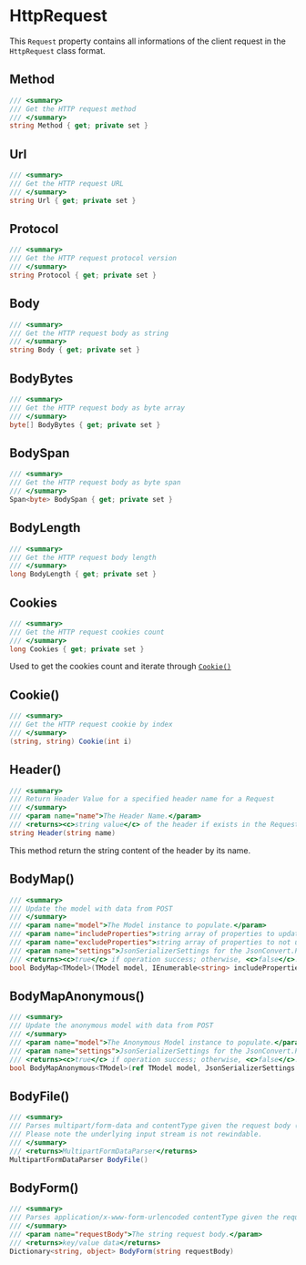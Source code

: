 # HttpRequest

This `Request` property contains all informations of the client request in the `HttpRequest` class format.

## Method

```csharp
/// <summary>
/// Get the HTTP request method
/// </summary>
string Method { get; private set }
```


## Url

```csharp
/// <summary>
/// Get the HTTP request URL
/// </summary>
string Url { get; private set }
```


## Protocol

```csharp
/// <summary>
/// Get the HTTP request protocol version
/// </summary>
string Protocol { get; private set }
```

## Body

```csharp
/// <summary>
/// Get the HTTP request body as string
/// </summary>
string Body { get; private set }
```


## BodyBytes

```csharp
/// <summary>
/// Get the HTTP request body as byte array
/// </summary>
byte[] BodyBytes { get; private set }
```

## BodySpan

```csharp
/// <summary>
/// Get the HTTP request body as byte span
/// </summary>
Span<byte> BodySpan { get; private set }
```

## BodyLength

```csharp
/// <summary>
/// Get the HTTP request body length
/// </summary>
long BodyLength { get; private set }
```


## Cookies

```csharp
/// <summary>
/// Get the HTTP request cookies count
/// </summary>
long Cookies { get; private set }
```

Used to get the cookies count and iterate through [`Cookie()`](#cookie)


## Cookie()

```csharp
/// <summary>
/// Get the HTTP request cookie by index
/// </summary>
(string, string) Cookie(int i)
```


## Header()

```csharp
/// <summary>
/// Return Header Value for a specified header name for a Request
/// </summary>
/// <param name="name">The Header Name.</param>
/// <returns><c>string value</c> of the header if exists in the Request; otherwise, <c>null</c>.</returns>
string Header(string name)
```

This method return the string content of the header by its name.


## BodyMap()

```csharp
/// <summary>
/// Update the model with data from POST
/// </summary>
/// <param name="model">The Model instance to populate.</param>
/// <param name="includeProperties">string array of properties to update the model. if null update all.</param>
/// <param name="excludeProperties">string array of properties to not update.</param>
/// <param name="settings">JsonSerializerSettings for the JsonConvert.PopulateObject() method.</param>
/// <returns><c>true</c> if operation success; otherwise, <c>false</c>.</returns>
bool BodyMap<TModel>(TModel model, IEnumerable<string> includeProperties = null, IEnumerable<string> excludeProperties = null, JsonSerializerSettings settings = null)
```


## BodyMapAnonymous()

```csharp
/// <summary>
/// Update the anonymous model with data from POST
/// </summary>
/// <param name="model">The Anonymous Model instance to populate.</param>
/// <param name="settings">JsonSerializerSettings for the JsonConvert.PopulateObject() method.</param>
/// <returns><c>true</c> if operation success; otherwise, <c>false</c>.</returns>
bool BodyMapAnonymous<TModel>(ref TModel model, JsonSerializerSettings settings = null)
```


## BodyFile()

```csharp
/// <summary>
/// Parses multipart/form-data and contentType given the request body (Request.InputStream)
/// Please note the underlying input stream is not rewindable.
/// </summary>
/// <returns>MultipartFormDataParser</returns>
MultipartFormDataParser BodyFile()
```


## BodyForm()

```csharp
/// <summary>
/// Parses application/x-www-form-urlencoded contentType given the request body string.
/// </summary>
/// <param name="requestBody">The string request body.</param>
/// <returns>key/value data</returns>
Dictionary<string, object> BodyForm(string requestBody)
```
